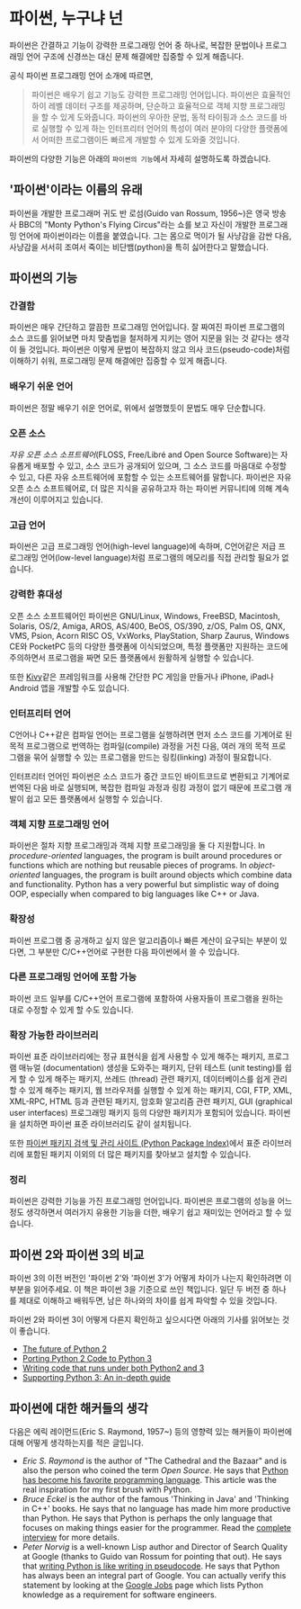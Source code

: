 ﻿# 파이썬, 누구냐 넌

파이썬은 간결하고 기능이 강력한 프로그래밍 언어 중 하나로, 복잡한 문법이나 프로그래밍 언어 구조에 신경쓰는 대신 문제 해결에만 집중할 수 있게 해줍니다.

공식 파이썬 프로그래밍 언어 소개에 따르면,

> 파이썬은 배우기 쉽고 기능도 강력한 프로그래밍 언어입니다. 파이썬은 효율적인 하이 레벨 데이터 구조를 제공하며, 단순하고 효율적으로 객체 지향 프로그래밍을 할 수 있게 도와줍니다. 파이썬의 우아한 문법, 동적 타이핑과 소스 코드를 바로 실행할 수 있게 하는 인터프리터 언어의 특성이 여러 분야의 다양한 플랫폼에서 어떠한 프로그램이든 빠르게 개발할 수 있게 도와줄 것입니다.

파이썬의 다양한 기능은 아래의 `파이썬의 기능`에서 자세히 설명하도록 하겠습니다.

## '파이썬'이라는 이름의 유래

파이썬을 개발한 프로그래머 귀도 반 로섬(Guido van Rossum, 1956~)은 영국 방송사 BBC의 "Monty Python's Flying Circus"라는 쇼를 보고 자신이 개발한 프로그래밍 언어에 파이썬이라는 이름을 붙였습니다. 그는 몸으로 먹이가 될 사냥감을 감싼 다음, 사냥감을 서서히 조여서 죽이는 비단뱀(python)을 특히 싫어한다고 말했습니다.

## 파이썬의 기능

### 간결함

<!-- strict english: really formal/correct english with no slang or improper usage -->

파이썬은 매우 간단하고 깔끔한 프로그래밍 언어입니다. 잘 짜여진 파이썬 프로그램의 소스 코드를 읽어보면 마치 맞춤법을 철저하게 지키는 영어 지문을 읽는 것 같다는 생각이 들 것입니다. 파이썬은 이렇게 문법이 복잡하지 않고 의사 코드(pseudo-code)처럼 이해하기 쉬워, 프로그래밍 문제 해결에만 집중할 수 있게 해줍니다.

### 배우기 쉬운 언어

파이썬은 정말 배우기 쉬운 언어로, 위에서 설명했듯이 문법도 매우 단순합니다.

### 오픈 소스

_자유 오픈 소스 소프트웨어_(FLOSS, Free/Libré and Open Source Software)는 자유롭게 배포할 수 있고, 소스 코드가 공개되어 있으며, 그 소스 코드를 마음대로 수정할 수 있고, 다른 자유 소프트웨어에 포함할 수 있는 소프트웨어를 말합니다.
파이썬은 자유 오픈 소스 소프트웨어로, 더 많은 지식을 공유하고자 하는 파이썬 커뮤니티에 의해 계속 개선이 이루어지고 있습니다.

### 고급 언어

파이썬은 고급 프로그래밍 언어(high-level language)에 속하며, C언어같은 저급 프로그래밍 언어(low-level language)처럼 프로그램의 메모리를 직접 관리할 필요가 없습니다.

### 강력한 휴대성

오픈 소스 소프트웨어인 파이썬은 GNU/Linux, Windows, FreeBSD, Macintosh, Solaris, OS/2, Amiga, AROS, AS/400, BeOS, OS/390, z/OS, Palm OS, QNX, VMS, Psion, Acorn RISC OS, VxWorks, PlayStation, Sharp Zaurus, Windows CE와 PocketPC 등의 다양한 플랫폼에 이식되었으며, 특정 플랫폼만 지원하는 코드에 주의하면서 프로그램을 짜면 모든 플랫폼에서 원활하게 실행할 수 있습니다.

또한 [Kivy](http://kivy.org)같은 프레임워크를 사용해 간단한 PC 게임을 만들거나 iPhone, iPad나 Android 앱을 개발할 수도 있습니다.

### 인터프리터 언어

C언어나 C\++같은 컴파일 언어는 프로그램을 실행하려면 먼저 소스 코드를 기계어로 된 목적 프로그램으로 번역하는 컴파일(compile) 과정을 거친 다음, 여러 개의 목적 프로그램을 묶어 실행할 수 있는 프로그램을 만드는 링킹(linking) 과정이 필요합니다.

인터프리터 언어인 파이썬은 소스 코드가 중간 코드인 바이트코드로 변환되고 기계어로 번역된 다음 바로 실행되며, 복잡한 컴파일 과정과 링킹 과정이 없기 때문에 프로그램 개발이 쉽고 모든 플랫폼에서 실행할 수 있습니다.

### 객체 지향 프로그래밍 언어

파이썬은 절차 지향 프로그래밍과 객체 지향 프로그래밍을 둘 다 지원합니다. In _procedure-oriented_ languages, the program is built around procedures or functions which are nothing but reusable pieces of programs. In _object-oriented_ languages, the program is built around objects which combine data and functionality. Python has a very powerful but simplistic way of doing OOP, especially when compared to big languages like C++ or Java.

### 확장성

파이썬 프로그램 중 공개하고 싶지 않은 알고리즘이나 빠른 계산이 요구되는 부분이 있다면, 그 부분만 C/C\++언어로 구현한 다음 파이썬에서 쓸 수 있습니다.

### 다른 프로그래밍 언어에 포함 가능

파이썬 코드 일부를 C/C\++언어 프로그램에 포함하여 사용자들이 프로그램을 원하는 대로 수정할 수 있게 할 수도 있습니다.

### 확장 가능한 라이브러리

파이썬 표준 라이브러리에는 정규 표현식을 쉽게 사용할 수 있게 해주는 패키지, 프로그램 매뉴얼 (documentation) 생성을 도와주는 패키지, 단위 테스트 (unit testing)를 쉽게 할 수 있게 해주는 패키지, 쓰레드 (thread) 관련 패키지, 데이터베이스를 쉽게 관리할 수 있게 해주는 패키지, 웹 브라우저를 실행할 수 있게 하는 패키지, CGI, FTP, XML, XML-RPC, HTML 등과 관련된 패키지, 암호화 알고리즘 관련 패키지, GUI (graphical user interfaces) 프로그래밍 패키지 등의 다양한 패키지가 포함되어 있습니다. 파이썬을 설치하면 파이썬 표준 라이브러리도 같이 설치됩니다.

또한 [파이썬 패키지 검색 및 관리 사이트 (Python Package Index)](http://pypi.python.org/pypi)에서 표준 라이브러리에 포함된 패키지 이외의 더 많은 패키지를 찾아보고 설치할 수 있습니다.

### 정리

파이썬은 강력한 기능을 가진 프로그래밍 언어입니다. 파이썬은 프로그램의 성능을 어느 정도 생각하면서 여러가지 유용한 기능을 더한, 배우기 쉽고 재미있는 언어라고 할 수 있습니다.

## 파이썬 2와 파이썬 3의 비교

파이썬 3의 이전 버전인 '파이썬 2'와 '파이썬 3'가 어떻게 차이가 나는지 확인하려면 이 부분을 읽어주세요. 이 책은 파이썬 3을 기준으로 쓰인 책입니다. 일단 두 버전 중 하나를 제대로 이해하고 배워두면, 남은 하나와의 차이를 쉽게 파악할 수 있을 것입니다.

파이썬 2와 파이썬 3이 어떻게 다른지 확인하고 싶으시다면 아래의 기사를 읽어보는 것이 좋습니다.

- [The future of Python 2](http://lwn.net/Articles/547191/)
- [Porting Python 2 Code to Python 3](https://docs.python.org/3/howto/pyporting.html)
- [Writing code that runs under both Python2 and 3](https://wiki.python.org/moin/PortingToPy3k/BilingualQuickRef)
- [Supporting Python 3: An in-depth guide](http://python3porting.com)

## 파이썬에 대한 해커들의 생각

다음은 에릭 레이먼드(Eric S. Raymond, 1957~) 등의 영향력 있는 해커들이 파이썬에 대해 어떻게 생각하는지를 적은 글입니다.

- _Eric S. Raymond_ is the author of "The Cathedral and the Bazaar" and is also the person who coined the term _Open Source_. He says that [Python has become his favorite programming language](http://www.python.org/about/success/esr/). This article was the real inspiration for my first brush with Python.
- _Bruce Eckel_ is the author of the famous 'Thinking in Java' and 'Thinking in C++' books. He says that no language has made him more productive than Python. He says that Python is perhaps the only language that focuses on making things easier for the programmer. Read the [complete interview](http://www.artima.com/intv/aboutme.html) for more details.
- _Peter Norvig_ is a well-known Lisp author and Director of Search Quality at Google (thanks to Guido van Rossum for pointing that out). He says that [writing Python is like writing in pseudocode](https://news.ycombinator.com/item?id=1803815). He says that Python has always been an integral part of Google. You can actually verify this statement by looking at the [Google Jobs](http://www.google.com/jobs/index.html) page which lists Python knowledge as a requirement for software engineers.
